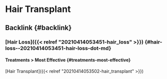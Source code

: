 # Hair Transplant


## Backlink {#backlink}


### [Hair Loss]({{< relref "20210414053451-hair_loss" >}}) {#hair-loss--20210414053451-hair-loss-dot-md}


#### Treatments > Most Effective {#treatments-most-effective}

[Hair Transplant]({{< relref "20210414053502-hair_transplant" >}})

